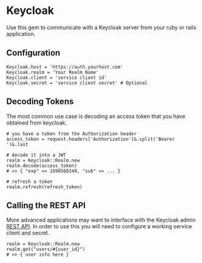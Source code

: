 # Keycloak

Use this gem to communicate with a Keycloak server from your ruby or rails application.

## Configuration

```
Keycloak.host = 'https://auth.yourhost.com'
Keycloak.realm = 'Your Realm Name'
Keycloak.client = 'service client id'
Keycloak.secret = 'service client secret' # Optional
```

## Decoding Tokens

The most common use case is decoding an access token that you have obtained from keycloak.

```
# you have a token from the Authorization header
access_token = request.headers['Authorization']&.split('Bearer ')&.last

# decode it into a JWT
realm = Keycloak::Realm.new
realm.decode(access_token)
# >> { "exp" => 1690568249, "sub" => ... }

# refresh a token
realm.refresh(refresh_token)
```

## Calling the REST API

More advanced applications may want to interface with the Keycloak admin [REST API](https://www.keycloak.org/docs-api/18.0/rest-api/). In order to use this you will need to configure a working service client and secret.

```
realm = Keycloak::Realm.new
realm.get("users/#{user_id}")
# >> { user info here }
```
